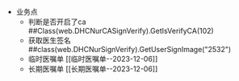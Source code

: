 
- 业务点
	- 判断是否开启了ca  ##Class(web.DHCNurCASignVerify).GetIsVerifyCA(102)
	- 获取医生签名  ##class(web.DHCNurSignVerify).GetUserSignImage("2532")
	- 临时医嘱单  [[临时医嘱单--2023-12-06]]
	- 长期医嘱单  [[长期医嘱单--2023-12-06]]
